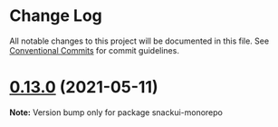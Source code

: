 # Change Log

All notable changes to this project will be documented in this file.
See [Conventional Commits](https://conventionalcommits.org) for commit guidelines.

# [0.13.0](https://github.com/snackui/snackui/compare/v0.3.2...v0.13.0) (2021-05-11)

**Note:** Version bump only for package snackui-monorepo
